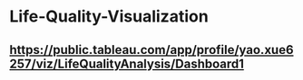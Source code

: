 # Life-Quality-Visualization
## https://public.tableau.com/app/profile/yao.xue6257/viz/LifeQualityAnalysis/Dashboard1
